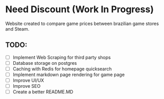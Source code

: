 # Need Discount (Work In Progress)

Website created to compare game prices between brazilian game stores and Steam.

## TODO:

- [ ] Implement Web Scraping for third party shops
- [ ] Database storage on postgres
- [ ] Caching with Redis for homepage quicksearch
- [ ] Implement markdown page rendering for game page
- [ ] Improve UI/UX
- [ ] Improve SEO
- [ ] Create a better README.MD
